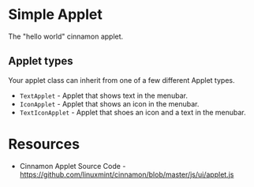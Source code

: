 # Simple Applet

The "hello world" cinnamon applet.

## Applet types

Your applet class can inherit from one of a few different Applet types.

- `TextApplet` - Applet that shows text in the menubar.
- `IconApplet` - Applet that shows an icon in the menubar.
- `TextIconApplet` - Applet that shoes an icon and a text in the menubar. 

# Resources

- Cinnamon Applet Source Code - https://github.com/linuxmint/cinnamon/blob/master/js/ui/applet.js